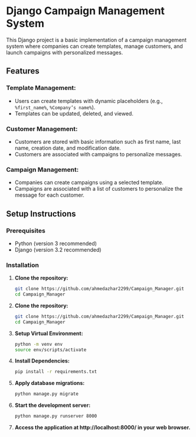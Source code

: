 # Django Campaign Management System

This Django project is a basic implementation of a campaign management system where companies can create templates, manage customers, and launch campaigns with personalized messages.

## Features

### Template Management:

- Users can create templates with dynamic placeholders (e.g., `%first_name%`, `%Company’s name%`).
- Templates can be updated, deleted, and viewed.

### Customer Management:

- Customers are stored with basic information such as first name, last name, creation date, and modification date.
- Customers are associated with campaigns to personalize messages.

### Campaign Management:

- Companies can create campaigns using a selected template.
- Campaigns are associated with a list of customers to personalize the message for each customer.

## Setup Instructions

### Prerequisites

- Python (version 3 recommended)
- Django (version 3.2 recommended)

### Installation

1. **Clone the repository:**

   ```bash
   git clone https://github.com/ahmedazhar2299/Campaign_Manager.git
   cd Campaign_Manager

2. **Clone the repository:**

   ```bash
   git clone https://github.com/ahmedazhar2299/Campaign_Manager.git
   cd Campaign_Manager

3. **Setup Virtual Environment:**

   ```bash
   python -m venv env
   source env/scripts/activate

4. **Install Dependencies:**

   ```bash
   pip install -r requirements.txt

5. **Apply database migrations:**

   ```bash
   python manage.py migrate

6. **Start the development server:**

   ```bash
   python manage.py runserver 8000

7. **Access the application at http://localhost:8000/ in your web browser.**
